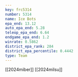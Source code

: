 ```yaml
---
key: frc5314
number: 5314
name: Ice Bots
epa_end: 13.12
auto_epa_end: 5.28
teleop_epa_end: 6.64
endgame_epa_end: 1.2
winrate: 0.5862
district_epa_rank: 284
district_epa_percentile: 0.4442
type: Team
---
```

[[2024miber]]
[[2024milsu]]
